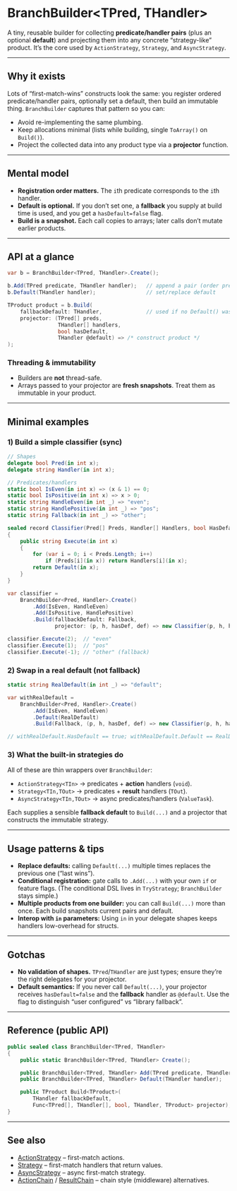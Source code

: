 # BranchBuilder\<TPred, THandler>

A tiny, reusable builder for collecting **predicate/handler pairs** (plus an optional **default**) and projecting them into any concrete “strategy-like” product. It’s the core used by `ActionStrategy`, `Strategy`, and `AsyncStrategy`.

---

## Why it exists

Lots of “first-match-wins” constructs look the same: you register ordered predicate/handler pairs, optionally set a default, then build an immutable thing. `BranchBuilder` captures that pattern so you can:

* Avoid re-implementing the same plumbing.
* Keep allocations minimal (lists while building, single `ToArray()` on `Build()`).
* Project the collected data into any product type via a **projector** function.

---

## Mental model

* **Registration order matters.** The `i`th predicate corresponds to the `i`th handler.
* **Default is optional.** If you don’t set one, a **fallback** you supply at build time is used, and you get a `hasDefault=false` flag.
* **Build is a snapshot.** Each call copies to arrays; later calls don’t mutate earlier products.

---

## API at a glance

```csharp
var b = BranchBuilder<TPred, THandler>.Create();

b.Add(TPred predicate, THandler handler);   // append a pair (order preserved)
b.Default(THandler handler);                // set/replace default

TProduct product = b.Build(
    fallbackDefault: THandler,              // used if no Default() was configured
    projector: (TPred[] preds,
                THandler[] handlers,
                bool hasDefault,
                THandler @default) => /* construct product */
);
```

### Threading & immutability

* Builders are **not** thread-safe.
* Arrays passed to your projector are **fresh snapshots**. Treat them as immutable in your product.

---

## Minimal examples

### 1) Build a simple classifier (sync)

```csharp
// Shapes
delegate bool Pred(in int x);
delegate string Handler(in int x);

// Predicates/handlers
static bool IsEven(in int x) => (x & 1) == 0;
static bool IsPositive(in int x) => x > 0;
static string HandleEven(in int _) => "even";
static string HandlePositive(in int _) => "pos";
static string Fallback(in int _) => "other";

sealed record Classifier(Pred[] Preds, Handler[] Handlers, bool HasDefault, Handler Default)
{
    public string Execute(in int x)
    {
        for (var i = 0; i < Preds.Length; i++)
            if (Preds[i](in x)) return Handlers[i](in x);
        return Default(in x);
    }
}

var classifier =
    BranchBuilder<Pred, Handler>.Create()
        .Add(IsEven, HandleEven)
        .Add(IsPositive, HandlePositive)
        .Build(fallbackDefault: Fallback,
               projector: (p, h, hasDef, def) => new Classifier(p, h, hasDef, def));

classifier.Execute(2);  // "even"
classifier.Execute(1);  // "pos"
classifier.Execute(-1); // "other" (fallback)
```

### 2) Swap in a real default (not fallback)

```csharp
static string RealDefault(in int _) => "default";

var withRealDefault =
    BranchBuilder<Pred, Handler>.Create()
        .Add(IsEven, HandleEven)
        .Default(RealDefault)
        .Build(Fallback, (p, h, hasDef, def) => new Classifier(p, h, hasDef, def));

// withRealDefault.HasDefault == true; withRealDefault.Default == RealDefault
```

### 3) What the built-in strategies do

All of these are thin wrappers over `BranchBuilder`:

* `ActionStrategy<TIn>` → predicates + **action** handlers (`void`).
* `Strategy<TIn,TOut>` → predicates + **result** handlers (`TOut`).
* `AsyncStrategy<TIn,TOut>` → async predicates/handlers (`ValueTask`).

Each supplies a sensible **fallback default** to `Build(...)` and a projector that constructs the immutable strategy.

---

## Usage patterns & tips

* **Replace defaults:** calling `Default(...)` multiple times replaces the previous one (“last wins”).
* **Conditional registration:** gate calls to `.Add(...)` with your own `if` or feature flags. (The conditional DSL lives in `TryStrategy`; `BranchBuilder` stays simple.)
* **Multiple products from one builder:** you can call `Build(...)` more than once. Each build snapshots current pairs and default.
* **Interop with `in` parameters:** Using `in` in your delegate shapes keeps handlers low-overhead for structs.

---

## Gotchas

* **No validation of shapes.** `TPred`/`THandler` are just types; ensure they’re the right delegates for your projector.
* **Default semantics:** If you never call `Default(...)`, your projector receives `hasDefault=false` and the **fallback** handler as `@default`. Use the flag to distinguish “user configured” vs “library fallback”.

---

## Reference (public API)

```csharp
public sealed class BranchBuilder<TPred, THandler>
{
    public static BranchBuilder<TPred, THandler> Create();

    public BranchBuilder<TPred, THandler> Add(TPred predicate, THandler handler);
    public BranchBuilder<TPred, THandler> Default(THandler handler);

    public TProduct Build<TProduct>(
        THandler fallbackDefault,
        Func<TPred[], THandler[], bool, THandler, TProduct> projector);
}
```

---

## See also

* [ActionStrategy](../../behavioral/strategy/actionstrategy.md) – first-match actions.
* [Strategy](../../behavioral/strategy/strategy.md) – first-match handlers that return values.
* [AsyncStrategy](../../behavioral/strategy/asyncstrategy.md) – async first-match strategy.
* [ActionChain](../../behavioral/chain/actionchain.md) / [ResultChain](../../behavioral/chain/resultchain.md) – chain style (middleware) alternatives.
